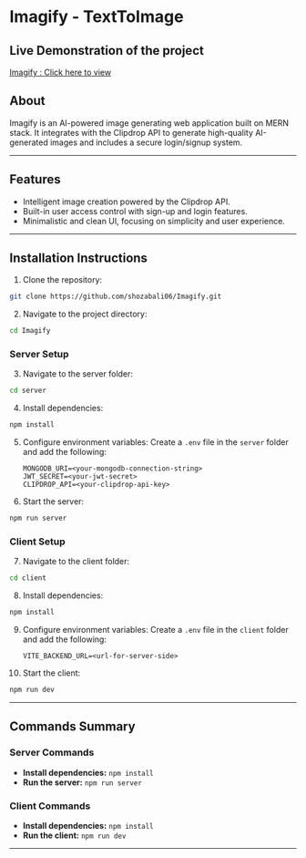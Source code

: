 # Imagify - TextToImage

## Live Demonstration of the project
[Imagify : Click here to view](https://imagify-shozab.vercel.app/) <!-- Replace # with the actual live demo link -->

## About 
Imagify is an AI-powered image generating web application built on MERN stack. It integrates with the Clipdrop API to generate high-quality AI-generated images and includes a secure login/signup system.

---

## Features
- Intelligent image creation powered by the Clipdrop API.
- Built-in user access control with sign-up and login features.
- Minimalistic and clean UI, focusing on simplicity and user experience.

---

## Installation Instructions

1. Clone the repository:
```bash
git clone https://github.com/shozabali06/Imagify.git
```

2. Navigate to the project directory:
```bash
cd Imagify
```

### Server Setup

3. Navigate to the server folder:
```bash
cd server
```

4. Install dependencies:
```bash
npm install
```

5. Configure environment variables:
   Create a `.env` file in the `server` folder and add the following:
   ```env
   MONGODB_URI=<your-mongodb-connection-string>
   JWT_SECRET=<your-jwt-secret>
   CLIPDROP_API=<your-clipdrop-api-key>
   ```

6. Start the server:
```bash
npm run server
```

### Client Setup

7. Navigate to the client folder:
```bash
cd client
```

8. Install dependencies:
```bash
npm install
```

9. Configure environment variables:
   Create a `.env` file in the `client` folder and add the following:
   ```env
   VITE_BACKEND_URL=<url-for-server-side>
   ```

10. Start the client:
```bash
npm run dev
```

---

## Commands Summary

### Server Commands
- **Install dependencies:** `npm install`
- **Run the server:** `npm run server`

### Client Commands
- **Install dependencies:** `npm install`
- **Run the client:** `npm run dev`

---

